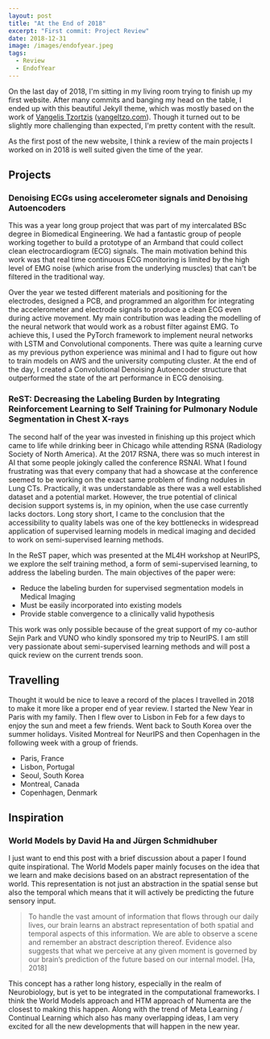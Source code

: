 ```yaml
---
layout: post
title: "At the End of 2018"
excerpt: "First commit: Project Review"
date: 2018-12-31
image: /images/endofyear.jpeg
tags:
  - Review
  - EndofYear
---
```


On the last day of 2018, I'm sitting in my living room trying to finish up my first website. After many commits and banging my head on the table, I ended up with this beautiful Jekyll theme, which was mostly based on the work of [Vangelis Tzortzis](https://github.com/srekoble) ([vangeltzo.com](http://vangeltzo.com/)). Though it turned out to be slightly more challenging than expected, I'm pretty content with the result.

As the first post of the new website, I think a review of the main projects I worked on in 2018 is well suited given the time of the year.

## Projects

### Denoising ECGs using accelerometer signals and Denoising Autoencoders

This was a year long group project that was part of my intercalated BSc degree in Biomedical Engineering. We had a fantastic group of people working together to build a prototype of an Armband that could collect clean electrocardiogram (ECG) signals. The main motivation behind this work was that real time continuous ECG monitoring is limited by the high level of EMG noise (which arise from the underlying muscles) that can't be filtered in the traditional way.

Over the year we tested different materials and positioning for the electrodes, designed a PCB, and programmed an algorithm for integrating the accelerometer and electrode signals to produce a clean ECG even during active movement. My main contribution was leading the modelling of the neural network that would work as a robust filter against EMG. To achieve this, I used the PyTorch framework to implement neural networks with LSTM and Convolutional components. There was quite a learning curve as my previous python experience was minimal and I had to figure out how to train models on AWS and the university computing cluster. At the end of the day, I created a Convolutional Denoising Autoencoder structure that outperformed the state of the art performance in ECG denoising.       

### ReST: Decreasing the Labeling Burden by Integrating Reinforcement Learning to Self Training for Pulmonary Nodule Segmentation in Chest X-rays

The second half of the year was invested in finishing up this project which came to life while drinking beer in Chicago while attending RSNA (Radiology Society of North America). At the 2017 RSNA, there was so much interest in AI that some people jokingly called the conference RSNAI. What I found frustrating was that every company that had a showcase at the conference seemed to be working on the exact same problem of finding nodules in Lung CTs. Practically, it was understandable as there was a well established dataset and a potential market. However, the true potential of clinical decision support systems is, in my opinion, when the use case currently lacks doctors. Long story short, I came to the conclusion that the accessibility to quality labels was one of the key bottlenecks in widespread application of supervised learning models in medical imaging and decided to work on semi-supervised learning methods.  

In the ReST paper, which was presented at the ML4H workshop at NeurIPS, we explore the self training method, a form of semi-supervised learning, to address the labeling burden. The main objectives of the paper were:
  * Reduce the labeling burden for supervised segmentation models in Medical Imaging
  * Must be easily incorporated into existing models
  * Provide stable convergence to a clinically valid hypothesis

This work was only possible because of the great support of my co-author Sejin Park and VUNO who kindly sponsored my trip to NeurIPS. I am still very passionate about semi-supervised learning methods and will post a quick review on the current trends soon.


## Travelling

Thought it would be nice to leave a record of the places I travelled in 2018 to make it more like a proper end of year review. I started the New Year in Paris with my family. Then I flew over to Lisbon in Feb for a few days to enjoy the sun and meet a few friends. Went back to South Korea over the summer holidays. Visited Montreal for NeurIPS and then Copenhagen in the following week with a group of friends.

  * Paris, France
  * Lisbon, Portugal
  * Seoul, South Korea
  * Montreal, Canada
  * Copenhagen, Denmark


## Inspiration

### World Models by David Ha and Jürgen Schmidhuber

I just want to end this post with a brief discussion about a paper I found quite inspirational. The World Models paper mainly focuses on the idea that we learn and make decisions based on an abstract representation of the world. This representation is not just an abstraction in the spatial sense but also the temporal which means that it will actively be predicting the future sensory input.

> To handle the vast amount of information that flows through our daily lives, our brain learns an abstract representation of both spatial and temporal aspects of this information. We are able to observe a scene and remember an abstract description thereof. Evidence also suggests that what we perceive at any given moment is governed by our brain’s prediction of the future based on our internal model. [Ha, 2018]

This concept has a rather long history, especially in the realm of Neurobiology, but is yet to be integrated in the computational frameworks. I think the World Models approach and HTM approach of Numenta are the closest to making this happen. Along with the trend of Meta Learning / Continual Learning which also has many overlapping ideas, I am very excited for all the new developments that will happen in the new year.
